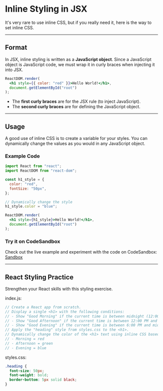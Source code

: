 # **Inline Styling in JSX**

It's very rare to use inline CSS, but if you really need it, here is the way to set inline CSS.

---

## **Format**

In JSX, inline styling is written as a **JavaScript object**. Since a JavaScript object is JavaScript code, we must wrap it in curly braces when injecting it into JSX.

```jsx
ReactDOM.render(
  <h1 style={{ color: "red" }}>Hello World!</h1>,
  document.getElementById("root")
);
```

- The **first curly braces** are for the JSX rule (to inject JavaScript).
- The **second curly braces** are for defining the JavaScript object.

---

## **Usage**

A good use of inline CSS is to create a variable for your styles. You can dynamically change the values as you would in any JavaScript object.

### **Example Code**

```jsx
import React from "react";
import ReactDOM from "react-dom";

const h1_style = {
  color: "red",
  fontSize: "50px",
};

// Dynamically change the style
h1_style.color = "blue";

ReactDOM.render(
  <h1 style={h1_style}>Hello World!</h1>,
  document.getElementById("root")
);
```

### **Try it on CodeSandbox**

Check out the live example and experiment with the code on CodeSandbox:  
[Sandbox](https://codesandbox.io/p/sandbox/inline-styling-in-jsx-8vwt8l)

---

## **React Styling Practice**

Strengthen your React skills with this styling exercise.

index.js:

```jsx
// Create a React app from scratch.
// Display a single <h1> with the following conditions:
// - Show "Good Morning" if the current time is between midnight (12:00 AM) and 12:00 PM.
// - Show "Good Afternoon" if the current time is between 12:00 PM and 6:00 PM.
// - Show "Good Evening" if the current time is between 6:00 PM and midnight (12:00 AM).
// Apply the "heading" style from styles.css to the <h1>.
// Dynamically change the color of the <h1> text using inline CSS based on the time of day:
// - Morning = red
// - Afternoon = green
// - Evening = blue
```

styles.css:

```css
.heading {
  font-size: 50px;
  font-weight: bold;
  border-bottom: 5px solid black;
}
```
